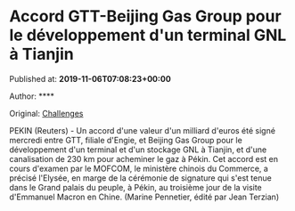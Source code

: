 
# Accord GTT-Beijing Gas Group pour le développement d'un terminal GNL à Tianjin

Published at: **2019-11-06T07:08:23+00:00**

Author: ****

Original: [Challenges](https://www.challenges.fr/finance-et-marche/accord-gtt-beijing-gas-group-pour-le-developpement-d-un-terminal-gnl-a-tianjin_683347)

PEKIN (Reuters) - Un accord d'une valeur d'un milliard d'euros été signé mercredi entre GTT, filiale d'Engie, et Beijing Gas Group pour le développement d'un terminal et d'un stockage GNL à Tianjin, et d'une canalisation de 230 km pour acheminer le gaz à Pékin.
Cet accord est en cours d'examen par le MOFCOM, le ministère chinois du Commerce, a précisé l'Elysée, en marge de la cérémonie de signature qui s'est tenue dans le Grand palais du peuple, à Pékin, au troisième jour de la visite d'Emmanuel Macron en Chine.
(Marine Pennetier, édité par Jean Terzian)
